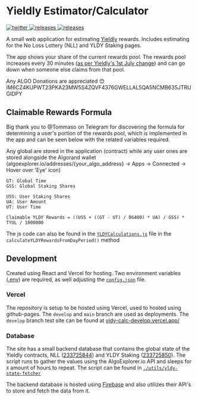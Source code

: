 # Yieldly Estimator/Calculator

<p align="left">
  <a href="https://twitter.com/JoshLmao">
    <img src="https://img.shields.io/badge/twitter-JoshLmao-blue.svg?style=flat-square" alt="twitter"/>
  </a>
   <a href="https://yldy-estimator.joshlmao.com">
    <img src="https://img.shields.io/badge/website-live-green.svg?style=flat-square" alt="releases"/>
  </a>
  <a href="https://algoexplorer.io/address/IM6CZ4KUPWT23PKA23MW5S4ZQVF4376GWELLAL5QA5NCMB635JTRUGIDPY">
    <img src="https://img.shields.io/badge/Donate-ALGO-lightblue.svg?style=flat-square" alt="releases"/>
  </a>
</p>

A small web application for estimating [Yieldly](https://yieldly.finance) rewards. Includes estimating for the No Loss Lottery (NLL) and YLDY Staking pages. 

The app shows your share of the current rewards pool. The rewards pool increases every 30 minutes ([as per Yieldly's 1st July change](https://yieldly.finance/updated-rewards/)) and can go down when someone else claims from that pool. 

Any ALGO Donations are appreciated 😊 IM6CZ4KUPWT23PKA23MW5S4ZQVF4376GWELLAL5QA5NCMB635JTRUGIDPY

## Claimable Rewards Formula

Big thank you to @Tommaso on Telegram for discovering the formula for determining a user's portion of the rewards pool, which is implemented in the app and can be seen below with the related variables required. 

Any global are stored in the application (contract) while any user ones are stored alongside the Algorand wallet (algoexplorer.io/addresses/{your_algo_address} -> Apps -> Connected -> Hover over 'Eye' icon) 

```
GT: Global Time
GSS: Global Staking Shares

USS: User Staking Shares
UA: User Amount
UT: User Time

Claimable YLDY Rewards = ((USS + ((GT - UT) / 86400) * UA) / GSS) * TYUL / 1000000
```

The js code can also be found in the [`YLDYCalculations.js`](/src/js/YLDYCalculation.js) file in the `calculateYLDYRewardsFromDayPeriod()` method

## Development

Created using React and Vercel for hosting. Two environment variables ([.env](./.env)) are required, as well adjusting the [`config.json`](./src/config.json) file. 

### Vercel

The repository is setup to be hosted using Vercel, used to hosted using github-pages. The `develop` and `main` branch are used as deployments. The `develop` branch test site can be found at [yldy-calc-develop.vercel.app/](https://yldy-calc-develop.vercel.app/)

### Database

The site has a small backend database that contains the global state of the Yieldly contracts, NLL ([233725844](https://algoexplorer.io/application/233725844)) and YLDY Staking ([233725850](https://algoexplorer.io/application/233725850)). The script runs to gather the values using the AlgoExplorer.io API and sleeps for `X` amount of hours to repeat. The script can be found in  [`./utils/yldy-state-fetcher`](./utils/yldy-state-fetcher)

The backend database is hosted using [Firebase](https://firebase.google.com) and also utilizes their API's to store and fetch the data from it.


